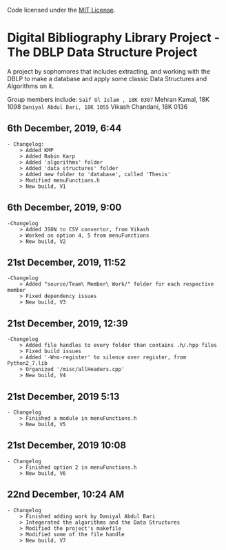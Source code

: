 Code licensed under the [MIT License](LICENSE.txt).
# Digital Bibliography Library Project - The DBLP Data Structure Project
A project by sophomores that includes extracting, and working with the DBLP to make a database and apply some classic Data Structures and Algorithms on it.

Group members include:
    ``` Saif Ul Islam , 18K 0307
    ``` Mehran Kamal, 18K 1098
    ``` Daniyal Abdul Bari, 18K 1055
    ``` Vikash Chandani, 18K 0136

## 6th December, 2019, 6:44
    - Changelog:
        > Added KMP
        > Added Rabin Karp
        > Added 'algorithms' folder
        > Added 'data structures' folder
        > Added new folder to 'database', called 'Thesis'
        > Modified menuFunctions.h
        > New build, V1

## 6th December, 2019, 9:00
    -Changelog
        > Added JSON to CSV convertor, from Vikash
        > Worked on option 4, 5 from menuFunctions
        > New build, V2

## 21st December, 2019, 11:52
    -Changelog
        > Added "source/Team\ Member\ Work/" folder for each respective member
        > Fixed dependency issues
        > New build, V3

## 21st December, 2019, 12:39
    -Changelog
        > Added file handles to every folder than contains .h/.hpp files
        > Fixed build issues
        > Added '-Wno-register' to silence over register, from Python2_7.lib
        > Organized '/misc/allHeaders.cpp'
        > New build, V4

## 21st December, 2019 5:13
    - Changelog
        > Finished a module in menuFunctions.h
        > New build, V5

## 21st December, 2019 10:08
    - Changelog
        > Finished option 2 in menuFunctions.h
        > New build, V6

## 22nd December, 10:24 AM
    - Changelog
        > Finished adding work by Daniyal Abdul Bari
        > Integerated the algorithms and the Data Structures
        > Modified the project's makefile
        > Modified some of the file handle
        > New build, V7
